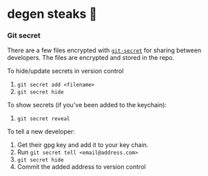 # degen steaks 🥩



### Git secret
There are a few files encrypted with [`git-secret`](https://github.com/sobolevn/git-secret) for sharing between developers. The files are encrypted and stored in the repo. 

To hide/update secrets in version control
1. `git secret add <filename>`
2. `git secret hide`

To show secrets (if you've been added to the keychain):
1. `git secret reveal`

To tell a new developer:
1. Get their gpg key and add it to your key chain.
2. Run `git secret tell <email@address.com>`
3. `git secret hide`
4. Commit the added address to version control
